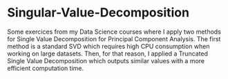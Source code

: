 # Singular-Value-Decomposition

Some exercices from my Data Science courses where I apply two methods for Single Value Decomposition for Principal Component Analysis. The first method is a standard SVD which requires high CPU consumption when working on large datasets. Then, for that reason, I applied a Truncated Single Value Decomposition which outputs similar values with a more efficient computation time.
